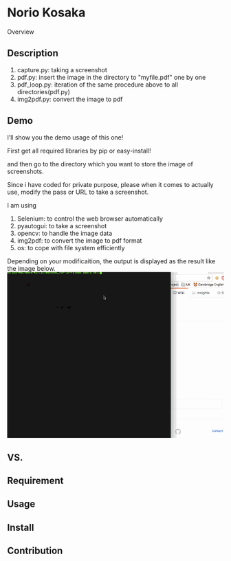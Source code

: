 Norio Kosaka
====

Overview

## Description
1. capture.py: taking a screenshot
2. pdf.py: insert the image in the directory to "myfile.pdf" one by one
3. pdf_loop.py: iteration of the same procedure above to all directories(pdf.py)
4. img2pdf.py: convert the image to pdf

## Demo
I’ll show you the demo usage of this one!

First get all required libraries by pip or easy-install!

and then go to the directory which you want to store the image of screenshots.

Since i have coded for private purpose, please when it comes to actually use, modify the pass or URL to take a screenshot.

I am using 
1. Selenium: to control the web browser automatically
2. pyautogui: to take a screenshot
3. opencv: to handle the image data
4. img2pdf: to convert the image to pdf format
5. os: to cope with file system efficiently

Depending on your modificaition, the output is displayed as the result like the image below.
![result](https://github.com/Rowing0914/Screenshot_PDF-in-Python/blob/media/demo.gif)

## VS. 

## Requirement

## Usage

## Install

## Contribution